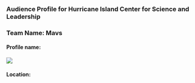 ### Audience Profile for Hurricane Island Center for Science and Leadership 

### Team Name: Mavs

#### Profile name: 

![](https://github.com/)

 

#### Location:
